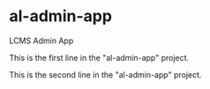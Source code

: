# al-admin-app
LCMS Admin App

This is the first line in the "al-admin-app" project.

This is the second line in the "al-admin-app" project.
